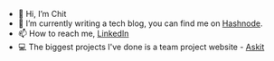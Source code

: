 - 👋 Hi, I’m Chit
- 🌱 I’m currently writing a tech blog, you can find me on [Hashnode](https://blog.cpbprojects.me/).
- 📫 How to reach me, [LinkedIn](https://www.linkedin.com/in/chit-lee-uob/)
- 💻 The biggest projects I've done is a team project website - [Askit](https://github.com/chit-uob/askit-forum-webapp-team-project)

<!---
chit-uob/chit-uob is a ✨ special ✨ repository because its `README.md` (this file) appears on your GitHub profile.
You can click the Preview link to take a look at your changes.
--->
